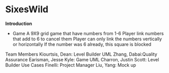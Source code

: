 # SixesWild

**Introduction**

- Game
A 9X9 grid game that have numbers from 1-6
Player link numbers that add to 6 to cancel them
Player can only link the numbers vertically or horizontally
If the number was 6 already, this square is blocked

Team Members
Kiourtsis, Dean: Level Builder UML
Zhang, Dabai:Quality Assurance
Earisman, Jesse Kyle: Game UML
Charron, Justin Scott: Level Builder Use Cases
Finelli: Project Manager
Liu, Yang: Mock up